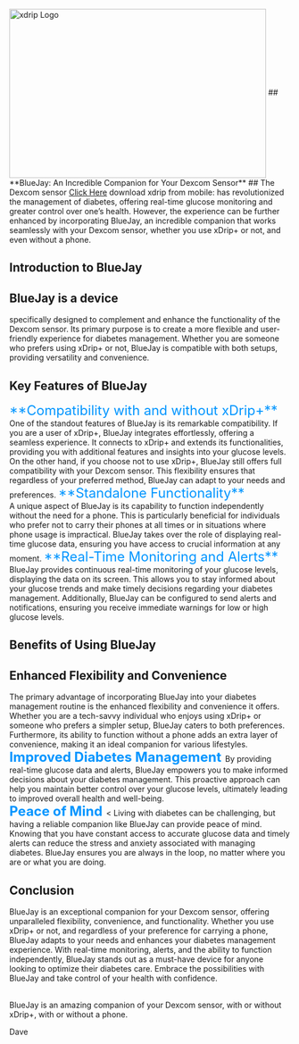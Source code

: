 <!-- this is on github server 
docs made by D.Galloway 2019- 2025
images would need to be change for them to show up on github from src="/my-project/img/side_load_ xdrip/1_icon_319x368.png" title="Gear Icon " to
src="/my-project/img/side_load_ xdrip/1_icon_319x368.png" title="Gear Icon " 

-->

<br> 

 <img width="460" height="303" border="0" align="center"  src="/my-project/img/Watches/Watches 20210821_233839.jpg" title="xdrip Logo "/>
## **BlueJay: An Incredible Companion for Your Dexcom Sensor**
## The Dexcom sensor
<a href=" https://bluejay.website/" target="_blank" title="You can purchase your BlueJay Watch">Click Here</a> download xdrip from mobile: 
has revolutionized the management of diabetes, offering real-time glucose monitoring and greater control over one’s health. However, the experience can be further enhanced by incorporating BlueJay, an incredible companion that works seamlessly with your Dexcom sensor, whether you use xDrip+ or not, and even without a phone.

## **Introduction to BlueJay**
## BlueJay is a device 
specifically designed to complement and enhance the functionality of the Dexcom sensor. Its primary purpose is to create a more flexible and user-friendly experience for diabetes management. Whether you are someone who prefers using xDrip+ or not, BlueJay is compatible with both setups, providing versatility and convenience.

## **Key Features of BlueJay**
<font size="5">
<span style="color:rgb(0, 149, 255)">**Compatibility with and without xDrip+**</span>
</font><br>
One of the standout features of BlueJay is its remarkable compatibility. If you are a user of xDrip+, BlueJay integrates effortlessly, offering a seamless experience. It connects to xDrip+ and extends its functionalities, providing you with additional features and insights into your glucose levels.
On the other hand, if you choose not to use xDrip+, BlueJay still offers full compatibility with your Dexcom sensor. This flexibility ensures that regardless of your preferred method, BlueJay can adapt to your needs and preferences.

<font size="5">
<span style="color:rgb(0, 149, 255)">**Standalone Functionality**</span>
</font><br>
A unique aspect of BlueJay is its capability to function independently without the need for a phone. This is particularly beneficial for individuals who prefer not to carry their phones at all times or in situations where phone usage is impractical. BlueJay takes over the role of displaying real-time glucose data, ensuring you have access to crucial information at any moment.


<font size="5">
<span style="color:rgb(0, 149, 255)">**Real-Time Monitoring and Alerts**</span>
</font><br>
BlueJay provides continuous real-time monitoring of your glucose levels, displaying the data on its screen. This allows you to stay informed about your glucose trends and make timely decisions regarding your diabetes management. Additionally, BlueJay can be configured to send alerts and notifications, ensuring you receive immediate warnings for low or high glucose levels.

## **Benefits of Using BlueJay**
## Enhanced Flexibility and Convenience
The primary advantage of incorporating BlueJay into your diabetes management routine is the enhanced flexibility and convenience it offers. Whether you are a tech-savvy individual who enjoys using xDrip+ or someone who prefers a simpler setup, BlueJay caters to both preferences. Furthermore, its ability to function without a phone adds an extra layer of convenience, making it an ideal companion for various lifestyles.<br>
<font size="5">
<span style="color:rgb(0, 149, 255)">**Improved Diabetes Management**</span>
</font>
By providing real-time glucose data and alerts, BlueJay empowers you to make informed decisions about your diabetes management. This proactive approach can help you maintain better control over your glucose levels, ultimately leading to improved overall health and well-being.<br>
<font size="5">
<span style="color:rgb(0, 149, 255)">**Peace of Mind**</span>
</font><
Living with diabetes can be challenging, but having a reliable companion like BlueJay can provide peace of mind. Knowing that you have constant access to accurate glucose data and timely alerts can reduce the stress and anxiety associated with managing diabetes. BlueJay ensures you are always in the loop, no matter where you are or what you are doing.

## **Conclusion**
BlueJay is an exceptional companion for your Dexcom sensor, offering unparalleled flexibility, convenience, and functionality. Whether you use xDrip+ or not, and regardless of your preference for carrying a phone, BlueJay adapts to your needs and enhances your diabetes management experience. With real-time monitoring, alerts, and the ability to function independently, BlueJay stands out as a must-have device for anyone looking to optimize their diabetes care. Embrace the possibilities with BlueJay and take control of your health with confidence.<br><br>



BlueJay is an amazing companion of your Dexcom sensor, with or without xDrip+, with or without a phone.

Dave








<!-- 

Adding links!!!!!!!!!!!!!!
<a href=" https://github.com/" target="_blank" title="Download Xdrip from mobile">Click Here</a> download xdrip from mobile: 

 -->

 <!--  
  ******************************************************************************************************************
  mkdocs.yml    # The configuration file.
    docs/
    index.md  # The documentation homepage.
       ...       # Other markdown pages, images and other files.
		
		****************************************************************

[In the the video above](../xdrip/Xdrip%20-%20Setting%20up%20Glucose%20Meters.md#video-instructions)





!!!warning 
    Do not use CONTOUR DIABETES app, when using xdrip you can only have one App running!
   <br><br>



   !!!info 
    Do not use CONTOUR DIABETES app, when using xdrip you can only have one App running!
   <br><br>


		
<a href="http://nightscout.github.io/pages/update-fork/" target="_blank">
  <img width="auto" height="auto" border="0" align="center"  src="/img/Nightscout/Time to Update Nightscout.png" title="Update Tool"/></a>		
		
		
adding 	Yellow Hightligher!!!!!!!!	with bold too
<span style="background-color: #FFFF00">**Marked text**</span>


link

<a href=" https://github.com/" target="_blank" title="Github">Click Here</a> 

  <img width="auto" height="auto" border="0" align="center"  src="/img/Fork and Deploy cgm remote monitory Part 4/warning_sign.png" title="Update Tool"/></a>	

<img width="30" height="30" src="/img/Fork and Deploy cgm remote monitory Part 4/clipart2068155.png">

Adding a image with link
<a href="https://www.youtube.com/watch?v=MFsbm45b6YY" target="_blank">
  <img width="auto" height="auto" border="0" align="center"  src="/img/Part 1 Setting up Github 2021/Github account details.jpg" title="github account details"/>
</a><br>


Adding Video

<iframe width="850" height="415" src="https://www.youtube.com/embed/MFsbm45b6YY" title="YouTube video player" frameborder="0" allow="accelerometer; autoplay; clipboard-write; encrypted-media; gyroscope; picture-in-picture" allowfullscreen></iframe>


Adding an embeded video
<iframe id="video3" width="560" height="315" src="https://www.youtube.com/embed/o7-T2IrDJ_A" title="YouTube video player" frameborder="0" allow="accelerometer; autoplay; clipboard-write; encrypted-media; gyroscope; picture-in-picture" allowfullscreen></iframe>


Note
**Note:** a note is something that needs to be mentioned but is apart from the context.


List
This is a regular paragraph.

Paragraph:

1. **Now Open another tab**  to make a Mongodb Atlas** Account: <a href="https://www.mongodb.com/cloud/atlas" target="_blank" title="Click Start Free">See Here</a> 
  and **click** Start Free
 <img width="auto" height="auto" border="0" align="center"  src="/img/Atlas/MongoDB Atlas start free.jpg"Click Start"/>
   2. Sub item two
   3. Sub item three
2. Item two



font size
<font size="4">

</font>

link
<a href=" https://github.com/" target="_blank" title="First create a user account by going to">Click Here</a>

*******************************************************************************************************************************
*******************************
orange table

<table width="1166" border="1" style="border-color: #000000; background-color: #ffffff;" cellpadding="1" cellspacing="1" height="98">
<tbody>
<tr style="height: 16px;">
<td style="width: 1158px; border-color: #000000; background-color: #db4e12;" fff=""><span style="font-size: 14pt;"><strong><span style="color: #ffffff;">Note!</span></strong></span></td>
</tr>
<tr style="height: 56.4063px;">
<td style="width: 1158px; border-color: #000000;"><span style="font-family: tahoma, arial, helvetica, sans-serif; font-size: 14pt;">If you’re on Heroku and have Automatic Deploys enabled, you’re done!<br>
 If you don’t have Automatic Deploys on yet, or aren’t sure, run through these steps below!</span></td>
</tr>
</tbody>
</table>
***************************************
red warning table
***************************
<table width="1266" border="1" style="border-color: #000000; background-color: #ffffff;" cellpadding="1" cellspacing="1" height="98">
<tbody>
<tr style="height: 16px;">
<td style="width: 1158px; border-color: #000000; background-color: #FF0000;" fff=""><span style="font-size: 14pt;"><strong><span style="color: #ffffff;">Warning!</span></strong></span></td>
</tr>
<tr style="height: 56.4063px;">
<td style="width: 1158px; border-color: #000000;"><span style="font-family: tahoma, arial, helvetica, sans-serif; font-size: 14pt;"> 1: Some new features, updates, or bug fixes may require that you clear your browser cache before you will see the changes taken effect<br/> 2: If you get no errors and no readings after a while see about doing a <a href="http://127.0.0.1:8000/user-guide/Redeploying%20your%20repository/" target="_blank" title="Redeploying your repository link">Redeploying your repository</a> </span></td>
</tr>
</tbody>
</table>
*********************************
Blue Note
******************************
<table width="1166" border="1" style="border-color: #000000; background-color: #ffffff;" cellpadding="1" cellspacing="1" height="98">
<tbody>
<tr style="height: 16px;">
<td style="width: 1158px; border-color: #000000; background-color: #5B9BD5;" fff=""><span style="font-size: 14pt;"><strong><span style="color: #ffffff;">Note!</span></strong></span></td>
</tr>
<tr style="height: 56.4063px;">
<td style="width: 1158px; border-color: #000000;"><span style="font-family: tahoma, arial, helvetica, sans-serif; font-size: 14pt;"> You will have already needed to have done <a href="https://atlas-night-out.github.io/my-project/user-guide/Setting_up_Github_Account_part1/" target="_blank" title="firt you need to do Part 1 Setting up Github Account for Nightscout">Part 1 Setting up Github Account for Nightscout</a>. To be able to continue.</span></span></td>
</tr>
</tbody>
</table>



Table
| Syntax | Description |
| ----------- | ----------- |
| Header | Title |
| Paragraph | Text |


Video in a box border!

<table width="1166" border="1" style="border-color: #000000; background-color: #ffffff;" cellpadding="1" cellspacing="1" height="98">
<tbody>
<tr style="height: 16px;">
<td style="width: 1158px; border-color: #000000; background-color: #5B9BD5;" fff=""><span style="font-size: 14pt;"><span style="color: #ffffff;">video Instructions,</span></span></td>
</tr>
<tr style="height: 56.4063px;">
<td style="width: 1158px; border-color: #000000;"><span style="font-family: tahoma, arial, helvetica, sans-serif; font-size: 14pt;">
 <iframe id="video3" width="860" height="515" src="https://www.youtube.com/embed/6o3AdkQBVog" title="YouTube video player" frameborder="0" allow="accelerometer; autoplay; clipboard-write; encrypted-media; gyroscope; picture-in-picture" allowfullscreen></iframe>  </span></td>
</tr>
</tbody>
</table>
*****************************************************
Warning Note<table width="1266" border="1" style="border-color: #000000; background-color: #ffffff;" cellpadding="1" cellspacing="1" height="98">
<tbody>
<tr style="height: 16px;">
<td style="width: 1158px; border-color: #000000; background-color: #FF0000;" fff=""><span style="font-size: 14pt;"><strong><span style="color: #ffffff;">Warning!</span></strong></span></td>
</tr>
<tr style="height: 56.4063px;">
<td style="width: 1158px; border-color: #000000;"><span style="font-family: tahoma, arial, helvetica, sans-serif; font-size: 14pt;"> 1: Some new features, updates, or bug fixes may require that you clear your browser cache before you will see the changes taken effect<br/> 2: If you get no errors and no readings after a while see about doing a <a href="http://127.0.0.1:8000/user-guide/Redeploying%20your%20repository/" target="_blank" title="Redeploying your repository link">Redeploying your repository</a> </span></td>
</tr>
</tbody>
</table>
<img width="400" height="auto" border="0" align="center"  src="/my-project/img/Nightscout/sadface.png" Sad day"/><br>
-->